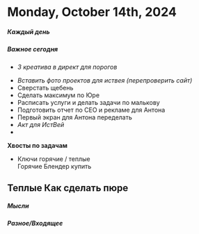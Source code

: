 # Monday, October 14th, 2024

##### Каждый день
##### Важное сегодня
+ *3 креатива в директ для порогов* 
- *Вставить фото проектов для иствея (перепроверить сайт)*
- Сверстать щебень
- Сделать максимум по Юре
- Расписать услуги и делать задачи по малькову
- Подготовить отчет по СЕО и рекламе для Антона
- Первый экран для Антона переделать
- *Акт для ИстВей*
- 
**Хвосты по задачам**
- Ключи горячие / теплые
\
Горячие
	Блендер купить

Теплые
	Как сделать пюре
---

##### Мысли

##### Разное/Входящее
